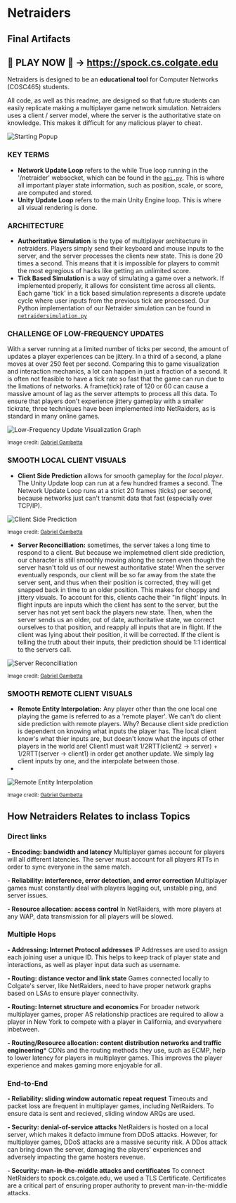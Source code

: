 # Netraiders
## Final Artifacts
## 👾 PLAY NOW 👾 -> https://spock.cs.colgate.edu

Netraiders is designed to be an **educational tool** for Computer Networks (COSC465) students. 

All code, as well as this readme, are designed so that future students can easily replicate making a multiplayer game network simulation. 
Netraiders uses a client / server model, where the server is the authoritative state on knowledge. This makes it difficult for any malicious player to cheat.


![Starting Popup](starting_popup.png)

### KEY TERMS
- **Network Update Loop** refers to the while True loop running in the '/netraider' websocket, which can be found in the [`api.py`](webserver/api.py#L50-L90). This is where all important player state information, such as position, scale, or score, are computed and stored. 
- **Unity Update Loop** refers to the main Unity Engine loop. This is where all visual rendering is done.

### ARCHITECTURE
- **Authoritative Simulation** is the type of multiplayer architecture in netraiders. Players simply send their keyboard and mouse inputs to the server, and the server processes the clients new state. This is done 20 times a second. This means that it is impossible for players to commit the most egregious of hacks like getting an unlimited score.
- **Tick Based Simulation** is a way of simulating a game over a network. If implemented properly, it allows for consistent time across all clients. Each game 'tick' in a tick based simulation represents a discrete update cycle where user inputs from the previous tick are processed. Our Python implementation of our Netraider simulation can be found in [`netraidersimulation.py`](webserver/netraidersimulation.py)

### CHALLENGE OF LOW-FREQUENCY UPDATES
With a server running at a limited number of ticks per second, the amount of updates a player experiences can be jittery. In a third of a second, a plane moves at over 250 feet per second. Comparing this to game visualization and interaction mechanics, a lot can happen in just a fraction of a second. It is often not feasible to have a tick rate so fast that the game can run due to the limations of networks. A frame(tick) rate of 120 or 60 can cause a massive amount of lag as the server attempts to process all this data. To ensure that players don't experience jittery gameplay with a smaller tickrate, three techniques have been implemented into NetRaiders, as is standard in many online games. 

 ![Low-Frequency Update Visualization Graph](basic_problem.png)
 
<sub>Image credit: [Gabriel Gambetta](https://www.gabrielgambetta.com)</sub>

### SMOOTH LOCAL CLIENT VISUALS
- **Client Side Prediction** allows for smooth gameplay for the *local player*. The Unity Update loop can run at a few hundred frames a second. The Network Update Loop runs at a strict 20 frames (ticks) per second, because networks just can't transmit data that fast (especially over TCP/IP).
  
 ![Client Side Prediction](client_side_prediction.png)
 
 <sub>Image credit: [Gabriel Gambetta](https://www.gabrielgambetta.com)</sub>

- **Server Reconcilliation:** sometimes, the server takes a long time to respond to a client. But because we implemetned client side prediction, our character is still smoothly moving along the screen even though the server hasn't told us of our newest authoritative state! When the server eventually responds, our client will be so far away from the state the server sent, and thus when their position is corrected, they will get snapped back in time to an older position. This makes for choppy and jittery visuals. To account for this, clients cache their "in flight' inputs. In flight inputs are inputs which the client has sent to the server, but the server has not yet sent back the players new state. Then, when the server sends us an older, out of date, authoritative state, we correct ourselves to that position, and reapply all inputs that are in flight. If the client was lying about their position, it will be corrected. If the client is telling the truth about their inputs, their prediction should be 1:1 identical to the servers call. 

 ![Server Reconcilliation](reconcilliation.png)
 
 <sub>Image credit: [Gabriel Gambetta](https://www.gabrielgambetta.com)</sub>

### SMOOTH REMOTE CLIENT VISUALS
- **Remote Entity Interpolation:** Any player other than the one local one playing the game is referred to as a 'remote player'. We can't do client side prediction with remote players. Why? Because client side prediction is dependent on knowing what inputs the player has. The local client know's what thier inputs are, but doesn't know what the inputs of other players in the world are! Client1 must wait 1/2RTT(client2 -> server) + 1/2RTT(server -> client1) in order get another update. We simply lag client inputs by one, and the interpolate between those.
- 
 ![Remote Entity Interpolation](remote_entity_interpolation.png)

 <sub>Image credit: [Gabriel Gambetta](https://www.gabrielgambetta.com)</sub>


## How Netraiders Relates to inclass Topics

### Direct links


**- Encoding: bandwidth and latency** Multiplayer games account for players will all different latencies. The server must account for all players RTTs in order to sync everyone in the same match. 

**- Reliability: interference, error detection, and error correction** Multiplayer games must constantly deal with players lagging out, unstable ping, and server issues. 

**- Resource allocation: access control** In NetRaiders, with more players at any WAP, data transmission for all players will be slowed. 

### Multiple Hops

**- Addressing: Internet Protocol addresses** IP Addresses are used to assign each joining user a unique ID. This helps to keep track of player state and interactions, as well as player input data such as username. 

**- Routing: distance vector and link state** Games connected locally to Colgate's server, like NetRaiders, need to have proper network graphs based on LSAs to ensure player connectivity. 

**- Routing: Internet structure and economics** For broader network multiplayer games, proper AS relationship practices are required to allow a player in New York to compete with a player in California, and everywhere inbetween. 

**- Routing/Resource allocation: content distribution networks and traffic engineering*** CDNs and the routing methods they use, such as ECMP, help to lower latency for players in multiplayer games. This improves the player experience and makes gaming more enjoyable for all. 


### End-to-End


**- Reliability: sliding window automatic repeat request** Timeouts and packet loss are frequent in multiplayer games, including NetRaiders. To ensure data is sent and recieved, sliding window ARQs are used. 

**- Security: denial-of-service attacks** NetRaiders is hosted on a local server, which makes it defacto immune from DDoS attacks. However, for multiplayer games, DDoS attacks are a massive security risk. A DDos attack can bring down the server, damaging the players' experiences and adversely impacting the game hosters revenue.

**- Security: man-in-the-middle attacks and certificates** To connect NetRaiders to spock.cs.colgate.edu, we used a TLS Certificate. Certificates are a critical part of ensuring proper authority to prevent man-in-the-middle attacks. 




